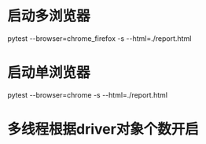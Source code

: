 # 启动多浏览器
pytest --browser=chrome_firefox -s --html=./report.html
# 启动单浏览器
pytest --browser=chrome -s --html=./report.html

# 多线程根据driver对象个数开启
